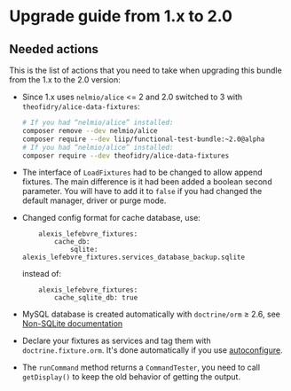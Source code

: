 # Upgrade guide from 1.x to 2.0

## Needed actions
This is the list of actions that you need to take when upgrading this bundle from the 1.x to the 2.0 version:

 *  Since 1.x uses `nelmio/alice` <= 2 and 2.0 switched to 3 with `theofidry/alice-data-fixtures`: 
    ```bash
    # If you had “nelmio/alice” installed:
    composer remove --dev nelmio/alice
    composer require --dev liip/functional-test-bundle:~2.0@alpha
    # If you had “nelmio/alice” installed:
    composer require --dev theofidry/alice-data-fixtures
    ```

 *  The interface of `LoadFixtures` had to be changed to allow append fixtures. The main difference is it had been added
    a boolean second parameter. You will have to add it to `false` if you had changed the default manager, driver
    or purge mode.

 *  Changed config format for cache database, use:
    ```
        alexis_lefebvre_fixtures:
            cache_db:
                sqlite: alexis_lefebvre_fixtures.services_database_backup.sqlite
    ```
    instead of:
    ```
        alexis_lefebvre_fixtures:
            cache_sqlite_db: true
    ```

 * MySQL database is created automatically with `doctrine/orm` ≥ 2.6, see [Non-SQLite documentation](doc/database.md#non-sqlite)
 * Declare your fixtures as services and tag them with `doctrine.fixture.orm`.
   It's done automatically if you use [autoconfigure](https://symfony.com/doc/current/service_container.html#service-container-services-load-example). 

 * The `runCommand` method returns a `CommandTester`, you need to call `getDisplay()` to keep the old behavior of getting the output.
